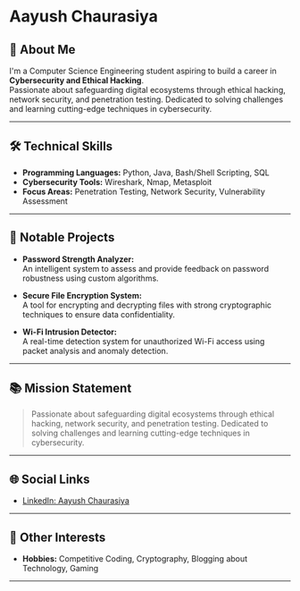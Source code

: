 # Aayush Chaurasiya

## 👤 About Me

I'm a Computer Science Engineering student aspiring to build a career in **Cybersecurity and Ethical Hacking**.  
Passionate about safeguarding digital ecosystems through ethical hacking, network security, and penetration testing. Dedicated to solving challenges and learning cutting-edge techniques in cybersecurity.

---

## 🛠️ Technical Skills

- **Programming Languages:** Python, Java, Bash/Shell Scripting, SQL
- **Cybersecurity Tools:** Wireshark, Nmap, Metasploit
- **Focus Areas:** Penetration Testing, Network Security, Vulnerability Assessment

---

## 🚀 Notable Projects

- **Password Strength Analyzer:**  
  An intelligent system to assess and provide feedback on password robustness using custom algorithms.

- **Secure File Encryption System:**  
  A tool for encrypting and decrypting files with strong cryptographic techniques to ensure data confidentiality.

- **Wi-Fi Intrusion Detector:**  
  A real-time detection system for unauthorized Wi-Fi access using packet analysis and anomaly detection.

---

## 📚 Mission Statement

> Passionate about safeguarding digital ecosystems through ethical hacking, network security, and penetration testing. Dedicated to solving challenges and learning cutting-edge techniques in cybersecurity.

---

## 🌐 Social Links

- [LinkedIn: Aayush Chaurasiya](https://www.linkedin.com/in/aayush-chaurasiya)

---

## 🎯 Other Interests

- **Hobbies:** Competitive Coding, Cryptography, Blogging about Technology, Gaming

---
